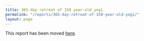 ```yaml
---
title: 365-day retreat of 150 year-old yogi
permalink: "/reports/365-day-retreat-of-150-year-old-yogi/"
layout: page
---
```


This report has been moved [here](/reports/365-day-yogi).
